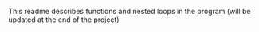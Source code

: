 This readme describes functions and nested loops in the program (will be updated at the end of the project)
